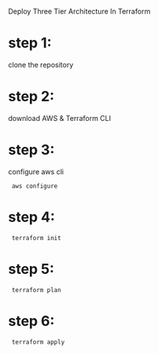 Deploy Three Tier Architecture In Terraform

# step 1:

clone the repository

# step 2:

download AWS & Terraform CLI

# step 3:

configure aws cli

```
 aws configure
```

# step 4:

```
 terraform init
```

# step 5:

```
 terraform plan
```

# step 6:

```
 terraform apply
```

